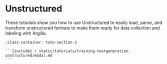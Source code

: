 # Unstructured
These tutorials show you how to use Unstructured to easily load, parse, and transform unstructured formats to make them ready for data collection and labeling with Argilla.

````{grid} 1 1 2 2
:class-container: tuto-section-2

```{include} /_static/tutorials/training-textgeneration-unstructured/modal.md
```
````